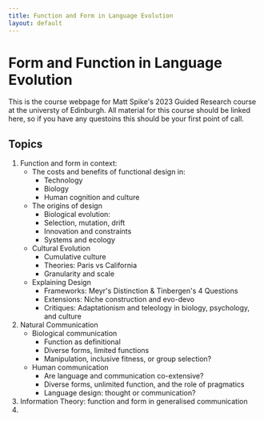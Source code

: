 ```yaml
---
title: Function and Form in Language Evolution
layout: default
---
```


# Form and Function in Language Evolution
This is the course webpage for Matt Spike's 2023 Guided Research course at the universty of Edinburgh.
All material for this course should be linked here, so if you have any questoins this should be your first point of call.

## Topics

1. Function and form in context:
	* The costs and benefits of functional design in:
 		* Technology
 		* Biology
 		* Human cognition and culture
	* The origins of design
		* Biological evolution:
		* Selection, mutation, drift
		* Innovation and constraints
		* Systems and ecology
	* Cultural Evolution
		* Cumulative culture
		* Theories: Paris vs California
		* Granularity and scale
	* Explaining Design
		* Frameworks: Meyr's Distinction & Tinbergen's 4 Questions
		* Extensions: Niche construction and evo-devo
		* Critiques: Adaptationism and teleology in biology, psychology, and culture
2. Natural Communication
	* Biological communication
		* Function as definitional
		* Diverse forms, limited functions
		* Manipulation, inclusive fitness, or group selection?
	* Human communication
		* Are language and communication co-extensive?
		* Diverse forms, unlimited function, and the role of pragmatics
		* Language design: thought or communication?
4.  Information Theory: function and form in generalised communication
5. 
  
